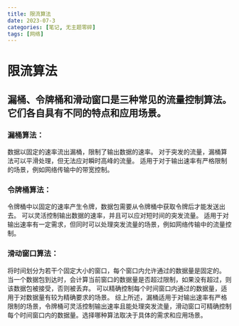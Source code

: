 ```yaml
---
title: 限流算法
date: 2023-07-3
categories: [笔记, 无主题零碎]
tags: [网络]
---
```


# 限流算法

## 漏桶、令牌桶和滑动窗口是三种常见的流量控制算法。它们各自具有不同的特点和应用场景。

### 漏桶算法：

数据以固定的速率流出漏桶，限制了输出数据的速率。
对于突发的流量，漏桶算法可以平滑处理，但无法应对瞬时高峰的流量。
适用于对于输出速率有严格限制的场景，例如网络传输中的带宽控制。


### 令牌桶算法：

令牌桶中以固定的速率产生令牌，数据包需要从令牌桶中获取令牌后才能发送出去。
可以灵活控制输出数据的速率，并且可以应对短时间的突发流量。
适用于对输出速率有一定需求，但同时可以处理突发流量的场景，例如网络传输中的流量控制。


### 滑动窗口算法：

将时间划分为若干个固定大小的窗口，每个窗口内允许通过的数据量是固定的。
当一个数据包到达时，会计算当前窗口的数据量是否超过限制，如果没有超过，则该数据包被接受，否则被丢弃。
可以精确控制每个时间窗口内通过的数据量，适用于对数据量有较为精确要求的场景。
综上所述，漏桶适用于对输出速率有严格限制的场景，令牌桶可灵活控制输出速率且能处理突发流量，滑动窗口可精确控制每个时间窗口内的数据量。选择哪种算法取决于具体的需求和应用场景。
